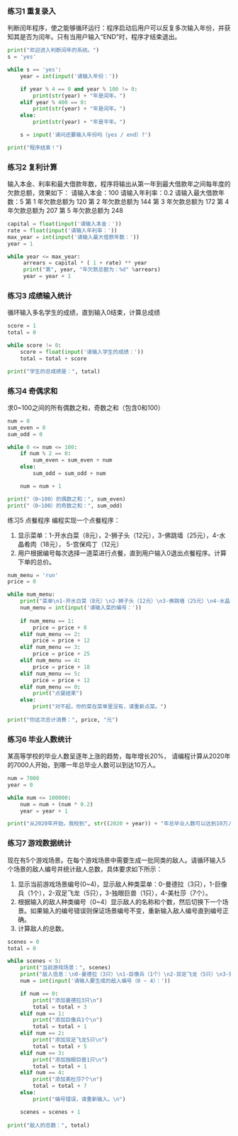 ### 练习1 重复录入
判断闰年程序，使之能够循环运行：程序启动后用户可以反复多次输入年份，并获知其是否为闰年。只有当用户输入“END”时，程序才结束退出。
```python
print("欢迎进入判断闰年的系统。")
s = 'yes'

while s == 'yes':
    year = int(input('请输入年份：'))

    if year % 4 == 0 and year % 100 != 0:
        print(str(year) + "年是闰年。")
    elif year % 400 == 0:
        print(str(year) + "年是闰年。")
    else:
        print(str(year) + "年是平年。")

    s = input('请问还要输入年份吗（yes / end）?')

print("程序结束！")
```
### 练习2 复利计算
输入本金、利率和最大借款年数，程序将输出从第一年到最大借款年之间每年度的欠款总额，效果如下：
请输入本金：100
请输入年利率：0.2
请输入最大借款年数：5
第 1 年欠款总额为 120
第 2 年欠款总额为 144
第 3 年欠款总额为 172
第 4 年欠款总额为 207
第 5 年欠款总额为 248
```python
capital = float(input('请输入本金：'))
rate = float(input('请输入年利率：'))
max_year = int(input('请输入最大借款年数：'))
year = 1

while year <= max_year:
     arrears = capital * ( 1 + rate) ** year
     print("第", year, "年欠款总额为：%d" %arrears)
     year = year + 1
```
### 练习3 成绩输入统计
循环输入多名学生的成绩，直到输入0结束，计算总成绩
```python
score = 1
total = 0

while score != 0:
    score = float(input('请输入学生的成绩：'))
    total = total + score

print("学生的总成绩是：", total)
```
### 练习4 奇偶求和
求0~100之间的所有偶数之和，奇数之和（包含0和100）
```python
num = 0
sum_even = 0
sum_odd = 0

while 0 <= num <= 100:
    if num % 2 == 0:
        sum_even = sum_even + num
    else:
        sum_odd = sum_odd + num

    num = num + 1

print("（0~100）的偶数之和：", sum_even)
print("（0~100）的奇数之和：", sum_odd)
```
练习5 点餐程序
编程实现一个点餐程序：
1. 显示菜单：1-开水白菜（8元），2-狮子头（12元），3-佛跳墙（25元），4-水晶肴肉（18元）， 5-宫保鸡丁（12元）
2. 用户根据编号每次选择一道菜进行点餐，直到用户输入0退出点餐程序。计算下单的总价。
```python
num_menu = 'run'
price = 0

while num_menu:
    print("菜单\n1-开水白菜（8元）\n2-狮子头（12元）\n3-佛跳墙（25元）\n4-水晶肴肉（18元）\n5-宫保鸡丁（12元）")
    num_menu = int(input('请输入菜的编号：'))
    
    if num_menu == 1:
        price = price + 8
    elif num_menu == 2:
        price = price + 12
    elif num_menu == 3:
        price = price + 25
    elif num_menu == 4:
        price = price + 18
    elif num_menu == 5:
        price = price + 12
    elif num_menu == 0:
        print("点餐结束")
    else:
        print("对不起，你的菜在菜单里没有，请重新点菜。")
        
print("你这次总计消费：", price, "元")
```
### 练习6 毕业人数统计
某高等学校的毕业人数呈逐年上涨的趋势，每年增长20%，
请编程计算从2020年的7000人开始，到哪一年总毕业人数可以到达10万人。
```python
num = 7000
year = 0

while num <= 100000:
    num = num + (num * 0.2)
    year = year + 1

print("从2020年开始，我校到", str((2020 + year)) + "年总毕业人数可以达到10万人。")
```
### 练习7 游戏数据统计
现在有5个游戏场景。在每个游戏场景中需要生成一批同类的敌人。请循环输入5个场景的敌人编号并统计敌人总数，具体要求如下所示：
1. 显示当前游戏场景编号(0~4)，显示敌人种类菜单：0-曼德拉（3只），1-巨像兵（1个），2-双足飞龙（5只），3-独眼巨兽（1只），4-美杜莎（7个）。
2. 根据输入的敌人种类编号（0~4）显示敌人的名称和个数，然后切换下一个场景。如果输入的编号错误则保证场景编号不变，重新输入敌人编号直到编号正确。
3. 计算敌人的总数。
```python
scenes = 0
total = 0

while scenes < 5:
    print("当前游戏场景：", scenes)
    print("敌人信息：\n0-曼德拉（3只）\n1-巨像兵（1个）\n2-双足飞龙（5只）\n3-独眼巨兽（1只）\n4-美杜莎（7只）")
    num = int(input('请输入要生成的敌人编号（0 ~ 4）：'))

    if num == 0:
        print("添加曼德拉3只\n")
        total = total + 3
    elif num == 1:
        print("添加巨像兵1个\n")
        total = total + 1
    elif num == 2:
        print("添加双足飞龙5只\n")
        total = total + 5
    elif num == 3:
        print("添加独眼巨兽1只\n")
        total = total + 1
    elif num == 4:
        print("添加美杜莎7个\n")
        total = total + 7
    else:
        print("编号错误，请重新输入。\n")

    scenes = scenes + 1
    
print("敌人的总数：", total)
```